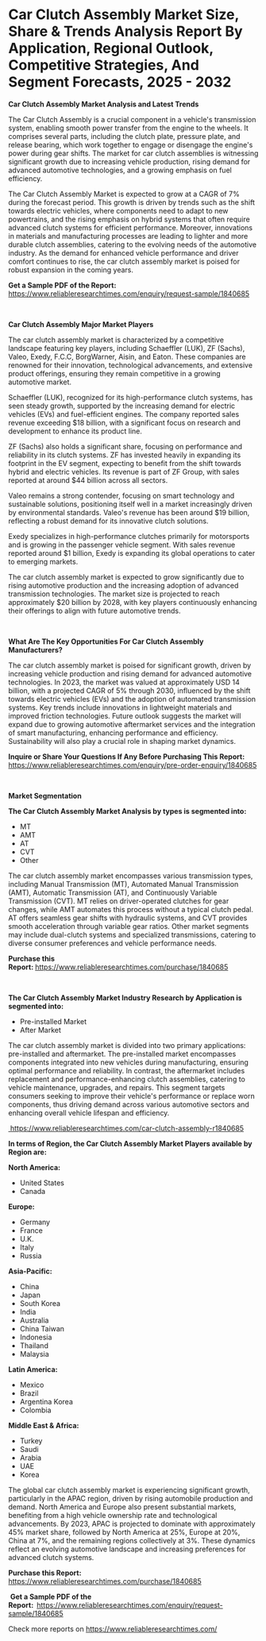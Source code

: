 <p><h1>Car Clutch Assembly Market Size, Share & Trends Analysis Report By Application, Regional Outlook, Competitive Strategies, And Segment Forecasts, 2025 - 2032</h1></p><p><strong>Car Clutch Assembly Market Analysis and Latest Trends</strong></p>
<p><p>The Car Clutch Assembly is a crucial component in a vehicle's transmission system, enabling smooth power transfer from the engine to the wheels. It comprises several parts, including the clutch plate, pressure plate, and release bearing, which work together to engage or disengage the engine's power during gear shifts. The market for car clutch assemblies is witnessing significant growth due to increasing vehicle production, rising demand for advanced automotive technologies, and a growing emphasis on fuel efficiency. </p><p>The Car Clutch Assembly Market is expected to grow at a CAGR of 7% during the forecast period. This growth is driven by trends such as the shift towards electric vehicles, where components need to adapt to new powertrains, and the rising emphasis on hybrid systems that often require advanced clutch systems for efficient performance. Moreover, innovations in materials and manufacturing processes are leading to lighter and more durable clutch assemblies, catering to the evolving needs of the automotive industry. As the demand for enhanced vehicle performance and driver comfort continues to rise, the car clutch assembly market is poised for robust expansion in the coming years.</p></p>
<p><strong>Get a Sample PDF of the Report:&nbsp;</strong> <a href="https://www.reliableresearchtimes.com/enquiry/request-sample/1840685?utm_campaign=2267&utm_medium=2&utm_source=Github&utm_content=ia&utm_term=30032025&utm_id=car-clutch-assembly">https://www.reliableresearchtimes.com/enquiry/request-sample/1840685</a></p>
<p>&nbsp;</p>
<p><strong>Car Clutch Assembly Major Market Players</strong></p>
<p><p>The car clutch assembly market is characterized by a competitive landscape featuring key players, including Schaeffler (LUK), ZF (Sachs), Valeo, Exedy, F.C.C, BorgWarner, Aisin, and Eaton. These companies are renowned for their innovation, technological advancements, and extensive product offerings, ensuring they remain competitive in a growing automotive market.</p><p>Schaeffler (LUK), recognized for its high-performance clutch systems, has seen steady growth, supported by the increasing demand for electric vehicles (EVs) and fuel-efficient engines. The company reported sales revenue exceeding $18 billion, with a significant focus on research and development to enhance its product line.</p><p>ZF (Sachs) also holds a significant share, focusing on performance and reliability in its clutch systems. ZF has invested heavily in expanding its footprint in the EV segment, expecting to benefit from the shift towards hybrid and electric vehicles. Its revenue is part of ZF Group, with sales reported at around $44 billion across all sectors.</p><p>Valeo remains a strong contender, focusing on smart technology and sustainable solutions, positioning itself well in a market increasingly driven by environmental standards. Valeo's revenue has been around $19 billion, reflecting a robust demand for its innovative clutch solutions.</p><p>Exedy specializes in high-performance clutches primarily for motorsports and is growing in the passenger vehicle segment. With sales revenue reported around $1 billion, Exedy is expanding its global operations to cater to emerging markets.</p><p>The car clutch assembly market is expected to grow significantly due to rising automotive production and the increasing adoption of advanced transmission technologies. The market size is projected to reach approximately $20 billion by 2028, with key players continuously enhancing their offerings to align with future automotive trends.</p></p>
<p>&nbsp;</p>
<p><strong>What Are The Key Opportunities For Car Clutch Assembly Manufacturers?</strong></p>
<p><p>The car clutch assembly market is poised for significant growth, driven by increasing vehicle production and rising demand for advanced automotive technologies. In 2023, the market was valued at approximately USD 14 billion, with a projected CAGR of 5% through 2030, influenced by the shift towards electric vehicles (EVs) and the adoption of automated transmission systems. Key trends include innovations in lightweight materials and improved friction technologies. Future outlook suggests the market will expand due to growing automotive aftermarket services and the integration of smart manufacturing, enhancing performance and efficiency. Sustainability will also play a crucial role in shaping market dynamics.</p></p>
<p><strong>Inquire or Share Your Questions If Any Before Purchasing This Report:</strong> <a href="https://www.reliableresearchtimes.com/enquiry/pre-order-enquiry/1840685?utm_campaign=2267&utm_medium=2&utm_source=Github&utm_content=ia&utm_term=30032025&utm_id=car-clutch-assembly">https://www.reliableresearchtimes.com/enquiry/pre-order-enquiry/1840685</a></p>
<p>&nbsp;</p>
<p><strong>Market Segmentation</strong></p>
<p><strong>The Car Clutch Assembly Market Analysis by types is segmented into:</strong></p>
<p><ul><li>MT</li><li>AMT</li><li>AT</li><li>CVT</li><li>Other</li></ul></p>
<p><p>The car clutch assembly market encompasses various transmission types, including Manual Transmission (MT), Automated Manual Transmission (AMT), Automatic Transmission (AT), and Continuously Variable Transmission (CVT). MT relies on driver-operated clutches for gear changes, while AMT automates this process without a typical clutch pedal. AT offers seamless gear shifts with hydraulic systems, and CVT provides smooth acceleration through variable gear ratios. Other market segments may include dual-clutch systems and specialized transmissions, catering to diverse consumer preferences and vehicle performance needs.</p></p>
<p><strong>Purchase this Report:&nbsp;</strong><a href="https://www.reliableresearchtimes.com/purchase/1840685?utm_campaign=2267&utm_medium=2&utm_source=Github&utm_content=ia&utm_term=30032025&utm_id=car-clutch-assembly">https://www.reliableresearchtimes.com/purchase/1840685</a></p>
<p>&nbsp;</p>
<p><strong>The Car Clutch Assembly Market Industry Research by Application is segmented into:</strong></p>
<p><ul><li>Pre-installed Market</li><li>After Market</li></ul></p>
<p><p>The car clutch assembly market is divided into two primary applications: pre-installed and aftermarket. The pre-installed market encompasses components integrated into new vehicles during manufacturing, ensuring optimal performance and reliability. In contrast, the aftermarket includes replacement and performance-enhancing clutch assemblies, catering to vehicle maintenance, upgrades, and repairs. This segment targets consumers seeking to improve their vehicle's performance or replace worn components, thus driving demand across various automotive sectors and enhancing overall vehicle lifespan and efficiency.</p></p>
<p><a href="https://www.reliableresearchtimes.com/car-clutch-assembly-r1840685?utm_campaign=2267&utm_medium=2&utm_source=Github&utm_content=ia&utm_term=30032025&utm_id=car-clutch-assembly">&nbsp;https://www.reliableresearchtimes.com/car-clutch-assembly-r1840685</a></p>
<p><strong>In terms of Region, the Car Clutch Assembly Market Players available by Region are:</strong></p>
<p>
    <p> <strong> North America: </strong>
        <ul>
            <li>United States</li>
            <li>Canada</li>
        </ul>
        </p> 
    <p> <strong> Europe: </strong>
        <ul>
            <li>Germany</li>
            <li>France</li>
            <li>U.K.</li>
            <li>Italy</li>
            <li>Russia</li>
        </ul>
        </p> 
    <p> <strong> Asia-Pacific: </strong>
        <ul>
            <li>China</li>
            <li>Japan</li>
            <li>South Korea</li>
            <li>India</li>
            <li>Australia</li>
            <li>China Taiwan</li>
            <li>Indonesia</li>
            <li>Thailand</li>
            <li>Malaysia</li>
        </ul>
        </p> 
    <p> <strong> Latin America: </strong>
        <ul>
            <li>Mexico</li>
            <li>Brazil</li>
            <li>Argentina Korea</li>
            <li>Colombia</li>
        </ul>
        </p> 
    <p> <strong> Middle East & Africa: </strong>
        <ul>
            <li>Turkey</li>
            <li>Saudi</li>
            <li>Arabia</li>
            <li>UAE</li>
            <li>Korea</li>
        </ul>
    </p>
    </p>
<p><p>The global car clutch assembly market is experiencing significant growth, particularly in the APAC region, driven by rising automobile production and demand. North America and Europe also present substantial markets, benefiting from a high vehicle ownership rate and technological advancements. By 2023, APAC is projected to dominate with approximately 45% market share, followed by North America at 25%, Europe at 20%, China at 7%, and the remaining regions collectively at 3%. These dynamics reflect an evolving automotive landscape and increasing preferences for advanced clutch systems.</p></p>
<p><strong>Purchase this Report: </strong><a href="https://www.reliableresearchtimes.com/purchase/1840685?utm_campaign=2267&utm_medium=2&utm_source=Github&utm_content=ia&utm_term=30032025&utm_id=car-clutch-assembly">https://www.reliableresearchtimes.com/purchase/1840685</a></p>
<p>&nbsp;<strong>Get a Sample PDF of the Report:&nbsp;&nbsp;</strong><a href="https://www.reliableresearchtimes.com/enquiry/request-sample/1840685?utm_campaign=2267&utm_medium=2&utm_source=Github&utm_content=ia&utm_term=30032025&utm_id=car-clutch-assembly">https://www.reliableresearchtimes.com/enquiry/request-sample/1840685</a></p>
<p><strong></strong></p>
<p>Check more reports on <a href="https://www.reliableresearchtimes.com/?utm_campaign=2267&utm_medium=2&utm_source=Github&utm_content=ia&utm_term=30032025&utm_id=car-clutch-assembly">https://www.reliableresearchtimes.com/</a></p>